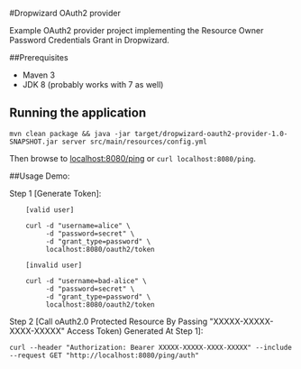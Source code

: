 #Dropwizard OAuth2 provider

Example OAuth2 provider project implementing the Resource Owner Password Credentials Grant in Dropwizard.

##Prerequisites
- Maven 3
- JDK 8 (probably works with 7 as well)

## Running the application
`mvn clean package && java -jar target/dropwizard-oauth2-provider-1.0-SNAPSHOT.jar server src/main/resources/config.yml`

Then browse to [localhost:8080/ping](http://localhost:8080/ping) or `curl localhost:8080/ping`.

##Usage Demo:

 Step 1 [Generate Token]:

        [valid user]

        curl -d "username=alice" \
             -d "password=secret" \
             -d "grant_type=password" \
             localhost:8080/oauth2/token

        [invalid user]

        curl -d "username=bad-alice" \
             -d "password=secret" \
             -d "grant_type=password" \
             localhost:8080/oauth2/token

 Step 2 [Call oAuth2.0 Protected Resource By Passing "XXXXX-XXXXX-XXXX-XXXXX" Access Token) Generated At Step 1]:

    curl --header "Authorization: Bearer XXXXX-XXXXX-XXXX-XXXXX" --include --request GET "http://localhost:8080/ping/auth"


